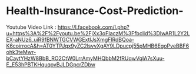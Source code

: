 # Health-Insurance-Cost-Prediction-
Youtube Video Link : https://l.facebook.com/l.php?u=https%3A%2F%2Fyoutu.be%2FjXx3oFIaczM%3Ffbclid%3DIwAR1L2Y2LEX-aNUz6_uiR9fBNWTGCVWGExtlJsXmgFlRdBQoa-K6coirrocA&h=AT0YTPJqx9yZC2lsvvXgAY9LDpucpj55pMHB6EgoPveBBF6ohk3teMwr-bCaytYHzW8BbB_RO2CtW0LrrAmyMHQbbM2fRUqwVqIA7sXuu-E_E53hPBTKHquqovBJLDGpcrZDbw
